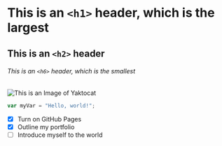 # This is an `<h1>` header, which is the largest

## This is an `<h2>` header

###### This is an `<h6>` header, which is the smallest

![This is an Image of Yaktocat](https://octodex.github.com/images/yaktocat.png)

```javascript
var myVar = "Hello, world!";
```
- [x] Turn on GitHub Pages
- [x] Outline my portfolio
- [ ] Introduce myself to the world
